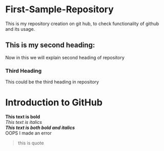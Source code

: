 # First-Sample-Repository
This is my repository creation on git hub, to check functionality of github and its usage.
## This is my second heading:
Now in this we will explain second heading of repository
### Third Heading
This could be the third heading in repository
# Introduction to GitHub
**This text is bold**\
*This text is italics*\
***This text is both bold and italics***\
  OOPS I made an error
> this is quote 
